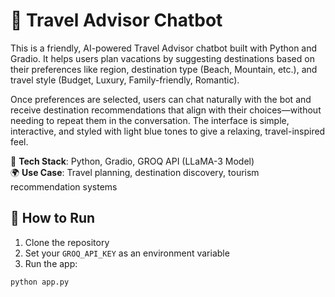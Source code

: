# 🧳 Travel Advisor Chatbot

This is a friendly, AI-powered Travel Advisor chatbot built with Python and Gradio. It helps users plan vacations by suggesting destinations based on their preferences like region, destination type (Beach, Mountain, etc.), and travel style (Budget, Luxury, Family-friendly, Romantic).

Once preferences are selected, users can chat naturally with the bot and receive destination recommendations that align with their choices—without needing to repeat them in the conversation. The interface is simple, interactive, and styled with light blue tones to give a relaxing, travel-inspired feel.

🔧 **Tech Stack**: Python, Gradio, GROQ API (LLaMA-3 Model)  
🌍 **Use Case**: Travel planning, destination discovery, tourism recommendation systems

## 🚀 How to Run

1. Clone the repository  
2. Set your `GROQ_API_KEY` as an environment variable  
3. Run the app:

```bash
python app.py
